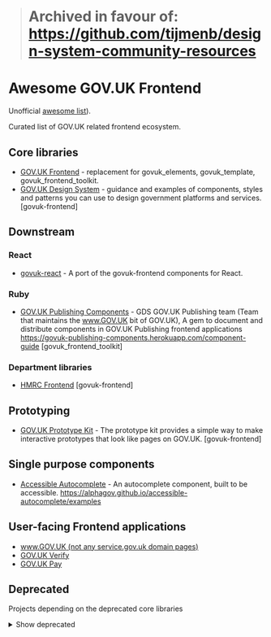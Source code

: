 > # Archived in favour of: https://github.com/tijmenb/design-system-community-resources

# Awesome GOV.UK Frontend

Unofficial [awesome list](https://github.com/sindresorhus/awesome)).

Curated list of GOV.UK related frontend ecosystem.

## Core libraries
- [GOV.UK Frontend](https://github.com/alphagov/govuk-frontend) - replacement for govuk_elements, govuk_template, govuk_frontend_toolkit.
- [GOV.UK Design System](https://github.com/alphagov/govuk-design-system) - guidance and examples of components, styles and patterns you can use to design government platforms and services. [govuk-frontend]

## Downstream

### React
- [govuk-react](https://github.com/govuk-react/govuk-react#readme) - A port of the govuk-frontend components for React.

### Ruby
- [GOV.UK Publishing Components](https://github.com/alphagov/govuk_publishing_components) - GDS GOV.UK Publishing team (Team that maintains the www.GOV.UK bit of GOV.UK), A gem to document and distribute components in GOV.UK Publishing frontend applications  https://govuk-publishing-components.herokuapp.com/component-guide [govuk_frontend_toolkit]

### Department libraries
- [HMRC Frontend](https://github.com/hmrc/hmrc-frontend) [govuk-frontend]

## Prototyping
- [GOV.UK Prototype Kit](https://github.com/alphagov/govuk_prototype_kit) - The prototype kit provides a simple way to make interactive prototypes that look like pages on GOV.UK. [govuk-frontend]

## Single purpose components
- [Accessible Autocomplete](https://github.com/alphagov/accessible-autocomplete) - An autocomplete component, built to be accessible. https://alphagov.github.io/accessible-autocomplete/examples

## User-facing Frontend applications
- [www.GOV.UK (not any service.gov.uk domain pages)](https://docs.publishing.service.gov.uk/#frontend-apps)
- [GOV.UK Verify](https://github.com/alphagov/verify-frontend)
- [GOV.UK Pay](https://github.com/alphagov/pay-frontend)

  
## Deprecated

Projects depending on the deprecated core libraries

<details>
<summary>Show deprecated</summary>

### Core libraries
- [GOV.UK Elements](https://github.com/alphagov/govuk_elements) - GOV.UK Elements form the building blocks from which all pages are made. https://govuk-elements.herokuapp.com/
  - [sass](https://www.npmjs.com/package/govuk-elements-sass)
- [GOV.UK Template](https://github.com/alphagov/govuk_template) - Packaging of a template containing the GOV.UK header and footer, and associated assets. http://alphagov.github.io/govuk_template/
  - [jinja](https://github.com/alphagov/govuk_template_jinja), [ejs](https://github.com/alphagov/govuk_template_ejs), [mustache](https://github.com/alphagov/govuk_template_mustache)
- [GOV.UK Frontend Toolkit](https://github.com/alphagov/govuk_frontend_toolkit) - Generic tools and helpers for building GDS front-end apps
  - [gem](https://github.com/alphagov/govuk_frontend_toolkit_gem), [npm](https://github.com/alphagov/govuk_frontend_toolkit_npm), [composer](https://github.com/PurpleBooth/govuk_frontend_toolkit_composer)

#### Ruby
- [GovukElementsFormBuilder](https://github.com/ministryofjustice/govuk_elements_form_builder) - Form builder helper methods to develop GOV.UK elements styled applications in Ruby on Rails https://govuk-elements-rails-guide.herokuapp.com/ [govuk_elements_rails, govuk_frontend_toolkit]
- [Jekyll theme](https://github.com/frankieroberto/govuk-jekyll-theme)

### AngularJS
- [Single Page Platform Development Kit (PDK)](https://github.com/CJSCommonPlatform/govuk_single_page_pdk) - This Platform development kit includes and extends the GDS GOV.UK packages for developing citizen and business facing services as a platform. [govuk-elements-sass, govuk_template_mustache]

### Marko
- [govuk-elements-marko](https://github.com/gunjam/govuk-elements-marko) - A set of Marko components implementing GOV.UK elements.

### Nunjucks
- [govuk-elements-nunjucks](https://github.com/htmlandbacon/govuk-elements-nunjucks) - This includes a selection form macros from GOV.UK elements, these are using nunjucks.
- [trade-elements](https://github.com/uktrade/trade-elements) - Front end pattern library for Department of International Trade [govuk-elements-sass, govuk_frontend_toolkit]

### Jinja

- [Digital Marketplace frontend toolkit](https://github.com/alphagov/digitalmarketplace-frontend-toolkit) - Front end toolkit for the Digital Marketplace http://alphagov.github.io/digitalmarketplace-frontend-toolkit/
  
### Django
- [Django GOV.UK Template](https://github.com/ministryofjustice/django-govuk-template) - Django app that builds `template` and `elements` components from the Government Digital Services style guide

### Components
- [Accordion component](https://github.com/frankieroberto/accordion) a stand-alone extraction of the accordion component

### Other

- [IPO Assets](https://github.com/intellectual-property-office/Assets) - This project is used to build the UK Intellectual Property Office frontend UI styling. [govuk-elements-sass, govuk_template_ejs]
- [HMRC Assets frontend](https://github.com/hmrc/assets-frontend) - Shared static assets for frontends on the Multichannel Digital Tax Platform http://hmrc.github.io/assets-frontend [govuk-elements-sass, govuk_frontend_toolkit, govuk_template]

</details>
